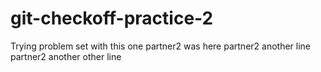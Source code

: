 # git-checkoff-practice-2
Trying problem set with this one
p a r t n e r 2   w a s   h e r e  
 p a r t n e r 2   a n o t h e r   l i n e  
 p a r t n e r 2   a n o t h e r   o t h e r   l i n e  
 